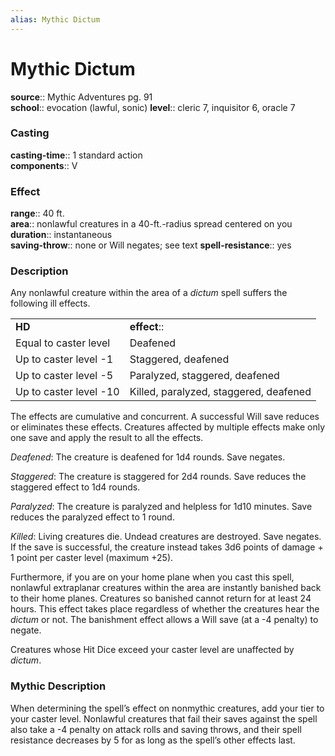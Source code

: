 ```yaml
---
alias: Mythic Dictum
---
```


# Mythic Dictum

**source**:: Mythic Adventures pg. 91  
**school**:: evocation (lawful, sonic)
**level**:: cleric 7, inquisitor 6, oracle 7

### Casting 

**casting-time**:: 1 standard action  
**components**:: V

### Effect 

**range**:: 40 ft.  
**area**:: nonlawful creatures in a 40-ft.-radius spread centered on you  
**duration**:: instantaneous  
**saving-throw**:: none or Will negates; see text
**spell-resistance**:: yes

### Description 

Any nonlawful creature within the area of a *dictum* spell suffers the following ill effects.  
  

|                        |                                        |
|------------------------|----------------------------------------|
| **HD**                 | **effect**::                             |
| Equal to caster level  | Deafened                               |
| Up to caster level -1  | Staggered, deafened                    |
| Up to caster level -5  | Paralyzed, staggered, deafened         |
| Up to caster level -10 | Killed, paralyzed, staggered, deafened |

  
The effects are cumulative and concurrent. A successful Will save reduces or eliminates these effects. Creatures affected by multiple effects make only one save and apply the result to all the effects.  
  
*Deafened*: The creature is deafened for 1d4 rounds. Save negates.  
  
*Staggered*: The creature is staggered for 2d4 rounds. Save reduces the staggered effect to 1d4 rounds.  
  
*Paralyzed*: The creature is paralyzed and helpless for 1d10 minutes. Save reduces the paralyzed effect to 1 round.  
  
*Killed*: Living creatures die. Undead creatures are destroyed. Save negates. If the save is successful, the creature instead takes 3d6 points of damage + 1 point per caster level (maximum +25).  
  
Furthermore, if you are on your home plane when you cast this spell, nonlawful extraplanar creatures within the area are instantly banished back to their home planes. Creatures so banished cannot return for at least 24 hours. This effect takes place regardless of whether the creatures hear the *dictum* or not. The banishment effect allows a Will save (at a -4 penalty) to negate.  
  
Creatures whose Hit Dice exceed your caster level are unaffected by *dictum*.

### Mythic Description

When determining the spell’s effect on nonmythic creatures, add your tier to your caster level. Nonlawful creatures that fail their saves against the spell also take a -4 penalty on attack rolls and saving throws, and their spell resistance decreases by 5 for as long as the spell’s other effects last.
